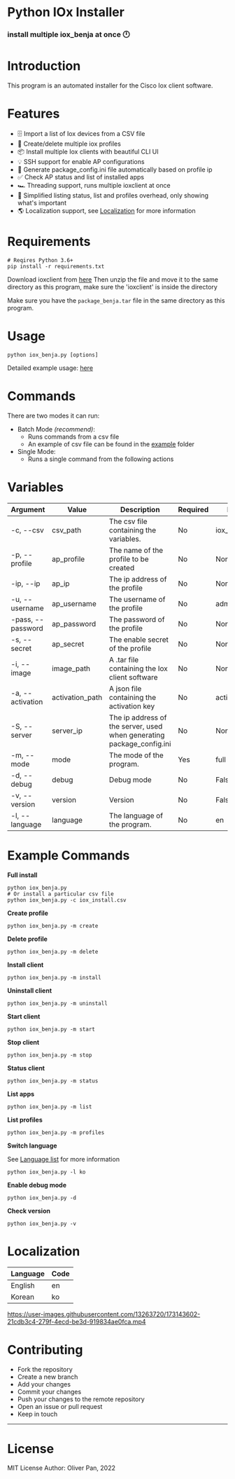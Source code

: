 # Python IOx Installer

### install multiple iox_benja at once 🕛

# Introduction

This program is an automated installer for the Cisco Iox client software.

# Features

- 🗄  Import a list of Iox devices from a CSV file
- 👥  Create/delete multiple iox profiles
- 📦  Install multiple Iox clients with beautiful CLI UI
- 💡  SSH support for enable AP configurations
- 🔧  Generate package_config.ini file automatically based on profile ip
- ✅  Check AP status and list of installed apps
- 🏎  Threading support, runs multiple ioxclient at once
- 📄  Simplified listing status, list and profiles overhead, only showing what's important
- 🌎  Localization support, see [Localization](#localization) for more information

# Requirements

    # Reqires Python 3.6+
    pip install -r requirements.txt

Download ioxclient from [here](https://developer.cisco.com/docs/iox/#!iox-resource-downloads)
Then unzip the file and move it to the same directory as this program, make sure the 'ioxclient' is inside the directory

Make sure you have the `package_benja.tar` file in the same directory as this program.

# Usage

    python iox_benja.py [options]

Detailed example usage: [here](#example-commands)

# Commands

There are two modes it can run:

- Batch Mode _(recommend)_:
  - Runs commands from a csv file
  - An example of csv file can be found in the [example](https://github.com/fluid-design-io/python-iox-installer/tree/master/examples) folder
- Single Mode:
  - Runs a single command from the following actions

# Variables

| Argument | Value | Description | Required | Default | Type |
| -------- | ---- | ----------- | -------- | ------- | ---- |
| -c, --csv | csv_path | The csv file containing the variables. | No | iox_install.csv | str |
| -p, --profile | ap_profile | The name of the profile to be created | No | None | str |
| -ip, --ip | ap_ip | The ip address of the profile | No | None | str |
| -u, --username | ap_username | The username of the profile | No | admin | str |
| -pass, --password | ap_password | The password of the profile | No | None | str |
| -s, --secret | ap_secret | The enable secret of the profile | No | None | str |
| -i, --image | image_path | A .tar file containing the Iox client software | No | None | str |
| -a, --activation | activation_path | A json file containing the activation key | No | activation.json | str |
| -S, --server | server_ip | The ip address of the server, used when generating package_config.ini | No | None | str |
| -m, --mode | mode | The mode of the program. | Yes | full | str |
| -d, --debug | debug | Debug mode | No | False | bool |
| -v, --version | version | Version | No | False | bool |
| -l, --language | language | The language of the program. | No | en | str |

# Example Commands

**Full install**

    python iox_benja.py
    # Or install a particular csv file
    python iox_benja.py -c iox_install.csv

**Create profile**

    python iox_benja.py -m create 

**Delete profile**

    python iox_benja.py -m delete 

**Install client**

    python iox_benja.py -m install 

**Uninstall client**

    python iox_benja.py -m uninstall 

**Start client**

    python iox_benja.py -m start 

**Stop client**

    python iox_benja.py -m stop 

**Status client**

    python iox_benja.py -m status 

**List apps**

    python iox_benja.py -m list 

**List profiles**

    python iox_benja.py -m profiles

**Switch language**

See [Language list](#localization) for more information

    python iox_benja.py -l ko

**Enable debug mode**

    python iox_benja.py -d

**Check version**

    python iox_benja.py -v

# Localization

| Language | Code |
| -------- | ---- |
| English | en |
| Korean | ko |

https://user-images.githubusercontent.com/13263720/173143602-21cdb3c4-279f-4ecd-be3d-919834ae0fca.mp4

# Contributing

- Fork the repository
- Create a new branch
- Add your changes
- Commit your changes
- Push your changes to the remote repository
- Open an issue or pull request
- Keep in touch

---

# License

MIT License
Author: Oliver Pan, 2022
